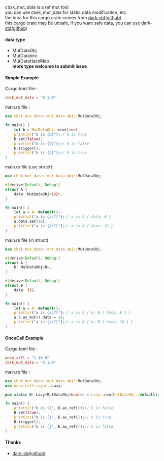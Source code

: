 cbsk_mut_data is a ref mut tool  
you can use cbsk_mut_data for static data modification, etc  
the idea for this cargo crate comes
from [dark-std](https://crates.io/crates/dark-std)([github](github.com/darkrpc/dark-std))  
this cargo crate may be unsafe, if you want safe data, you can
use [dark-std](https://crates.io/crates/dark-std)([github](github.com/darkrpc/dark-std))

#### data type

* MutDataObj
* MutDataVec
* MutDataHashMap  
  **more type welcome to submit issue**

#### Simple Example

Cargo.toml file :

```toml
cbsk_mut_data = "0.1.0"
```

main.rs file :

```rust
use cbsk_mut_data::mut_data_obj::MutDataObj;

fn main() {
    let b = MutDataObj::new(true);
    println!("b is {b}");// b is true
    b.set(false);
    println!("b is {b}");// b is false
    b.trigger();
    println!("b is {b}");// b is true
}
```

main.rs file (use struct) :

```rust
use cbsk_mut_data::mut_data_obj::MutDataObj;

#[derive(Default, Debug)]
struct A {
    data: MutDataObj<i32>,
}

fn main() {
    let a = A::default();
    println!("a is {a:?}");// a is A { data: 0 }
    a.data.set(10);
    println!("a is {a:?}");// a is A { data: 10 }
}

```

main.rs file (in struct)

```rust
use cbsk_mut_data::mut_data_obj::MutDataObj;

#[derive(Default, Debug)]
struct A {
    b: MutDataObj<B>,
}

#[derive(Default, Debug)]
struct B {
    data: i32,
}

fn main() {
    let a = A::default();
    println!("a is {a:?}");// a is A { b: B { data: 0 } }
    a.b.as_mut().data = 10;
    println!("a is {a:?}");// a is A { b: B { data: 10 } }
}
```

#### OnceCell Example

Cargo.toml file :

```toml
once_cell = "1.19.0"
cbsk_mut_data = "0.1.0"
```

main.rs file :

```rust
use cbsk_mut_data::mut_data_obj::MutDataObj;
use once_cell::sync::Lazy;

pub static B: Lazy<MutDataObj<bool>> = Lazy::new(MutDataObj::default);

fn main() {
    println!("b is {}", B.as_ref());// b is false
    B.set(true);
    println!("b is {}", B.as_ref());// b is true
    B.trigger();
    println!("b is {}", B.as_ref());// b is false
}
```

#### Thanks

* [dark-std](https://crates.io/crates/dark-std)([github](github.com/darkrpc/dark-std))
